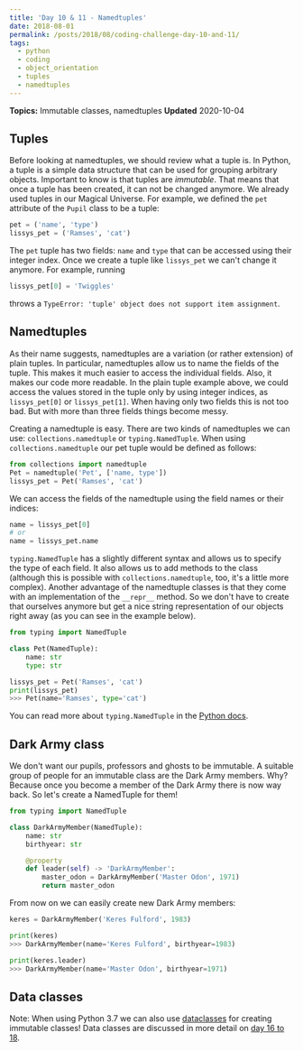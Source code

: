 ```yaml
---
title: 'Day 10 & 11 - Namedtuples'
date: 2018-08-01
permalink: /posts/2018/08/coding-challenge-day-10-and-11/
tags:
  - python
  - coding
  - object_orientation
  - tuples
  - namedtuples
---
```


**Topics:** Immutable classes, namedtuples
**Updated** 2020-10-04

## Tuples
Before looking at namedtuples, we should review what a tuple is. In Python, a tuple is a simple data structure that can be used for grouping arbitrary objects. Important to know is that tuples are *immutable*. That means that once a tuple has been created, it can not be changed anymore. We already used tuples in our Magical Universe. For example, we defined the `pet` attribute of the `Pupil` class to be a tuple:

```python
pet = ('name', 'type')
lissys_pet = ('Ramses', 'cat')
```

The `pet` tuple has two fields: `name` and `type` that can be accessed using their integer index. Once we create a tuple like `lissys_pet` we can't change it anymore. For example, running

```python
lissys_pet[0] = 'Twiggles'
```

throws a `TypeError: 'tuple' object does not support item assignment`.

## Namedtuples
As their name suggests, namedtuples are a variation (or rather extension) of plain tuples. In particular, namedtuples allow us to name the fields of the tuple. This makes it much easier to access the individual fields. Also, it makes our code more readable. In the plain tuple example above, we could access the values stored in the tuple only by using integer indices, as `lissys_pet[0]` or `lissys_pet[1]`. When having only two fields this is not too bad. But with more than three fields things become messy. 

Creating a namedtuple is easy. There are two kinds of namedtuples we can use: `collections.namedtuple` or `typing.NamedTuple`. When using `collections.namedtuple` our pet tuple would be defined as follows:

```python
from collections import namedtuple
Pet = namedtuple('Pet', ['name, type'])
lissys_pet = Pet('Ramses', 'cat')
```
We can access the fields of the namedtuple using the field names or their indices:
```python
name = lissys_pet[0]
# or
name = lissys_pet.name
```

`typing.NamedTuple` has a slightly different syntax and allows us to specify the type of each field. It also allows us to add methods to the class (although this is possible with `collections.namedtuple`, too, it's a little more complex). Another advantage of the namedtuple classes is that they come with an implementation of the `__repr__` method. So we don't have to create that ourselves anymore but get a nice string representation of our objects right away (as you can see in the example below).

```python
from typing import NamedTuple

class Pet(NamedTuple):
    name: str
    type: str

lissys_pet = Pet('Ramses', 'cat')
print(lissys_pet)
>>> Pet(name='Ramses', type='cat')
```

You can read more about `typing.NamedTuple` in the [Python docs](https://docs.python.org/3/library/typing.html).

## Dark Army class
We don't want our pupils, professors and ghosts to be immutable. A suitable group of people for an immutable class are the Dark Army members. Why? Because once you become a member of the Dark Army there is now way back. So let's create a NamedTuple for them!

```python
from typing import NamedTuple

class DarkArmyMember(NamedTuple):
    name: str
    birthyear: str

    @property
    def leader(self) -> 'DarkArmyMember':
        master_odon = DarkArmyMember('Master Odon', 1971)
        return master_odon
```

From now on we can easily create new Dark Army members:
```python
keres = DarkArmyMember('Keres Fulford', 1983)

print(keres)
>>> DarkArmyMember(name='Keres Fulford', birthyear=1983)

print(keres.leader)
>>> DarkArmyMember(name='Master Odon', birthyear=1971)
```

## Data classes
Note: When using Python 3.7 we can also use [dataclasses](https://docs.python.org/3/library/dataclasses.html) for creating immutable classes! Data classes are discussed in more detail on [day 16 to 18](http://alpopkes.com/posts/2018/08/coding-challenge-day-16-to-18/).


